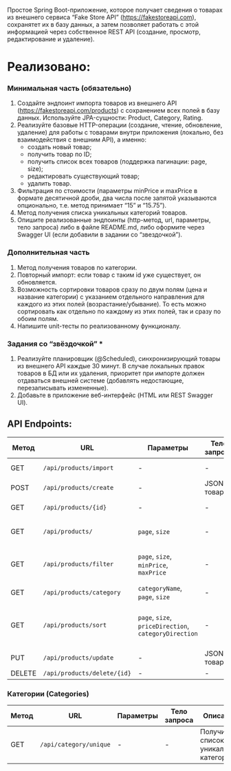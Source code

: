 Простое Spring Boot-приложение, которое получает сведения о товарах из внешнего сервиса “Fake Store API” (https://fakestoreapi.com), сохранятет их в базу данных, а затем позволяет работать с этой информацией через собственное REST API (создание, просмотр, редактирование и удаление).
# Реализовано:
### Минимальная часть (обязательно)
1. Создайте эндпоинт импорта товаров из внешнего API (https://fakestoreapi.com/products) с сохранением всех полей в базу данных. Используйте JPA-сущности: Product, Category, Rating.
2. Реализуйте базовые HTTP-операции (создание, чтение, обновление, удаление) для работы с товарами внутри приложения (локально, без взаимодействия с внешним API), а именно:
    - создать новый товар;
    - получить товар по ID;
    - получить список всех товаров (поддержка пагинации: page, size);
    - редактировать существующий товар;
    - удалить товар.
3. Фильтрация по стоимости (параметры minPrice и maxPrice в формате десятичной дроби, два числа после запятой указываются опционально, т.е. метод принимает “15” и “15.75”).
4. Метод получения списка уникальных категорий товаров.
5. Опишите реализованные эндпоинты (http-метод, url, параметры, тело запроса) либо в файле README.md, либо оформите через Swagger UI (если добавили в задании со “звездочкой”).

### Дополнительная часть
1. Метод получения товаров по категории.
2. Повторный импорт: если товар с таким id уже существует, он обновляется.
3. Возможность сортировки товаров сразу по двум полям (цена и название категории) с указанием отдельного направления для каждого из этих полей (возрастание/убывание). То есть можно сортировать как отдельно по каждому из этих полей, так и сразу по обоим полям.
4. Напишите unit-тесты по реализованному функционалу.

### Задания со “звёздочкой” *
1. Реализуйте планировщик (@Scheduled), синхронизирующий товары из внешнего API каждые 30 минут. В случае локальных правок товаров в БД или их удаления, приоритет при импорте должен отдаваться внешней системе (добавлять недостающие, перезаписывать измененные).
2. Добавьте в приложение веб-интерфейс (HTML или REST Swagger UI).

## API Endpoints:
| Метод | URL | Параметры | Тело запроса | Описание |
|-------|-----|-----------|--------------|----------|
| GET | `/api/products/import` | - | - | Импорт товаров из Fake Store API |
| POST | `/api/products/create` | - | JSON товара | Создать новый товар |
| GET | `/api/products/{id}` | - | - | Получить товар по ID |
| GET | `/api/products/` | `page`, `size` | - | Получить все товары (с пагинацией) |
| GET | `/api/products/filter` | `page`, `size`, `minPrice`, `maxPrice` | - | Получить все товары (с пагинацией и фильтрацией) |
| GET | `/api/products/category` | `categoryName`, `page`, `size` | - | Получить товары по категории |
| GET | `/api/products/sort` |`page`, `size`, `priceDirection`, `categoryDirection`| - | Получить отсортированный список товаров по категории лио цене|
| PUT | `/api/products/update` | - | JSON товара | Обновить товар |
| DELETE | `/api/products/delete/{id}` | - | - | Удалить товар |

### Категории (Categories)

| Метод | URL | Параметры | Тело запроса | Описание |
|-------|-----|-----------|--------------|----------|
| GET | `/api/category/unique` | - | - | Получить список уникальных категорий |
